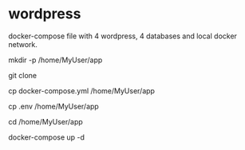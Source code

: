 # wordpress

docker-compose file with 4 wordpress, 4 databases and local docker network.

mkdir -p /home/MyUser/app

git clone 

cp docker-compose.yml /home/MyUser/app

cp .env /home/MyUser/app

cd /home/MyUser/app

docker-compose up -d
